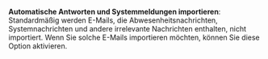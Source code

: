 <!-- markdownlint-disable-file MD041 -->
**Automatische Antworten und Systemmeldungen importieren**: Standardmäßig werden E-Mails, die Abwesenheitsnachrichten, Systemnachrichten und andere irrelevante Nachrichten enthalten, nicht importiert. Wenn Sie solche E-Mails importieren möchten, können Sie diese Option aktivieren.
